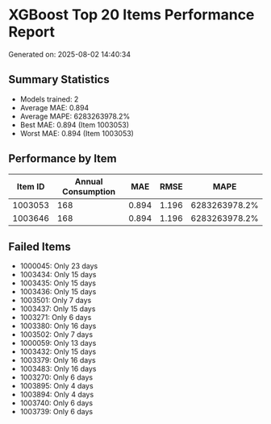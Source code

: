 # XGBoost Top 20 Items Performance Report
Generated on: 2025-08-02 14:40:34

## Summary Statistics
- Models trained: 2
- Average MAE: 0.894
- Average MAPE: 6283263978.2%
- Best MAE: 0.894 (Item 1003053)
- Worst MAE: 0.894 (Item 1003053)

## Performance by Item

| Item ID | Annual Consumption | MAE | RMSE | MAPE |
|---------|-------------------|-----|------|------|
| 1003053 | 168 | 0.894 | 1.196 | 6283263978.2% |
| 1003646 | 168 | 0.894 | 1.196 | 6283263978.2% |

## Failed Items
- 1000045: Only 23 days
- 1003434: Only 15 days
- 1003435: Only 15 days
- 1003436: Only 15 days
- 1003501: Only 7 days
- 1003437: Only 15 days
- 1003271: Only 6 days
- 1003380: Only 16 days
- 1003502: Only 7 days
- 1000059: Only 13 days
- 1003432: Only 15 days
- 1003379: Only 16 days
- 1003483: Only 16 days
- 1003270: Only 6 days
- 1003895: Only 4 days
- 1003894: Only 4 days
- 1003740: Only 6 days
- 1003739: Only 6 days